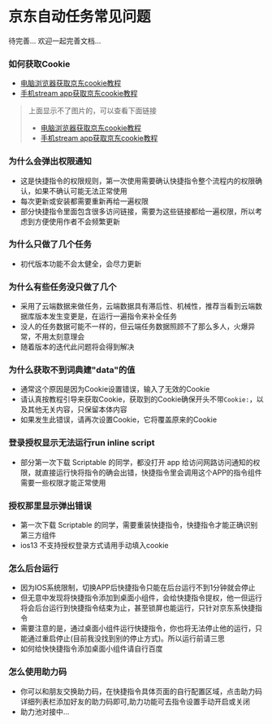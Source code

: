 # 京东自动任务常见问题

待完善...
欢迎一起完善文档...

### 如何获取Cookie
- [电脑浏览器获取京东cookie教程](https://github.com/leecobaby/shortcuts/blob/master/DOC/GetJdCookie1.md)
- [手机stream app获取京东cookie教程](https://github.com/leecobaby/shortcuts/blob/master/DOC/GetJdCookie2.md)
> 上面显示不了图片的，可以查看下面链接
> - [电脑浏览器获取京东cookie教程](https://gitee.com/leecobaby/shortcuts/blob/master/DOC/GetJdCookie1.md)
> - [手机stream app获取京东cookie教程](https://gitee.com/leecobaby/shortcuts/blob/master/DOC/GetJdCookie2.md)

### 为什么会弹出权限通知
- 这是快捷指令的权限规则，第一次使用需要确认快捷指令整个流程内的权限确认，如果不确认可能无法正常使用
- 每次更新或安装都需要重新再给一遍权限
- 部分快捷指令里面包含很多访问链接，需要为这些链接都给一遍权限，所以考虑到方便使用作者不会频繁更新

### 为什么只做了几个任务
- 初代版本功能不会太健全，会尽力更新

### 为什么有些任务没只做了几个
- 采用了云端数据来做任务，云端数据具有滞后性、机械性，推荐当看到云端数据库版本发生变更是，在运行一遍指令来补全任务
- 没人的任务数据可能不一样的，但云端任务数据照顾不了那么多人，火爆异常，不用太刻意理会
- 随着版本的迭代此问题将会得到解决

### 为什么获取不到词典建"data"的值
- 通常这个原因是因为Cookie设置错误，输入了无效的Cookie
- 请认真按教程引导来获取Cookie，获取到的Cookie确保开头不带`Cookie:`，以及其他无关内容，只保留本体内容
- 如果发生此错误，请再次设置Cookie，它将覆盖原来的Cookie

###  登录授权显示无法运行run inline script
- 部分第一次下载 Scriptable 的同学，都没打开 app 给访问网路访问通知的权限，就直接运行快将指令的确会出错，快捷指令里会调用这个APP的指令组件需要一些权限才能正常使用

### 授权那里显示弹出错误
- 第一次下载 Scriptable 的同学，需要重装快捷指令，快捷指令才能正确识别第三方组件
- ios13 不支持授权登录方式请用手动填入cookie

### 怎么后台运行
- 因为IOS系统限制，切换APP后快捷指令只能在后台运行不到1分钟就会停止
- 但无意中发现将快捷指令添加到桌面小组件，会给快捷指令提权，他一但运行将会后台运行到快捷指令结束为止，甚至锁屏也能运行，只针对京东系快捷指令
- 需要注意的是，通过桌面小组件运行快捷指令，你也将无法停止他的运行，只能通过重启停止(目前我没找到别的停止方式)。所以运行前请三思
- 如何给快快捷指令添加桌面小组件请自行百度

### 怎么使用助力码
- 你可以和朋友交换助力码，在快捷指令具体页面的自行配置区域，点击助力码详细列表栏添加好友的助力码即可,助力功能可去指令设置手动开启或关闭
- 助力池对接中...
